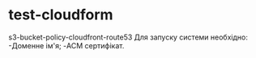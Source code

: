 # test-cloudform
s3-bucket-policy-cloudfront-route53
Для запуску системи необхідно:
-Доменне ім'я;
-ACM сертифікат.

